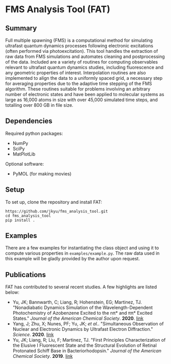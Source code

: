 # FMS Analysis Tool (FAT)

## Summary
Full multiple spawning (FMS) is a computational method for simulating ultrafast quantum dynamics processes following electronic excitations (often performed via photoexcitation). 
This tool handles the extraction of raw data from FMS simulations and automates cleaning and postprocessing of the data.
Included are a variety of routines for computing observables relevant to ultrafast quantum dynamics studies, including fluorescence and any geometric properties of interest.
Interpolation routines are also implemented to align the data to a uniformly spaced grid, a necessary step for averaging properties due to the adaptive time stepping of the FMS algorithm.
These routines suitable for problems involving an arbitrary number of electronic states and have been applied to molecular systems as large as 16,000 atoms in size with over 45,000 simulated time steps, and totalling over 800 GB in file size.

## Dependencies
Required python packages:
- NumPy
- SciPy
- MatPlotLib

Optional software:
- PyMOL (for making movies)

## Setup
To set up, clone the repository and install FAT:
```
https://github.com/jkyu/fms_analysis_tool.git
cd fms_analysis_tool
pip install .
```

## Examples
There are a few examples for instantiating the class object and using it to compute various properties in `examples/example.py`.
The raw data used in this example will be gladly provided by the author upon request.

## Publications
FAT has contributed to several recent studies. A few highlights are listed below:
- Yu, JK; Bannwarth, C; Liang, R; Hohenstein, EG; Martinez, TJ. "Nonadiabatic Dynamics Simulation of the Wavelength-Dependent Photochemistry of Azobenzene Excited to the nπ* and ππ* Excited States." _Journal of the American Chemical Society_. **2020**. [link](https://doi.org/10.1021/jacs.0c09056)
- Yang, J; Zhu, X; Nunes, PF; Yu, JK; _et al._. "Simultaneous Observation of Nuclear and Electronic Dynamics by Ultrafast Electron Diffraction." _Science_. **2020**. [link](https://doi.org/10.1126/science.abb2235)
- Yu, JK; Liang, R; Liu, F; Martinez, TJ. "First Principles Characterization of the Elusive I Fluorescent State and the Structural Evolution of Retinal Protonated Schiff Base in Bacteriorhodopsin." _Journal of the American Chemical Society_. **2019**. [link](https://doi.org/10.1021/jacs.9b08941)
